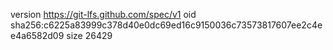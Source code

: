 version https://git-lfs.github.com/spec/v1
oid sha256:c6225a83999c378d40e0dc69ed16c9150036c73573817607ee2c4ee4a6582d09
size 26429
